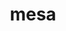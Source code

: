 ---
title: "mesa"
layout: cache
categories: [package, develop-2023-11-19]
meta: {"versions": ["23.0.3"], "compilers": ["gcc@=11.1.0", "gcc@=11.3.0", "gcc@=11.4.0", "gcc@=7.3.1", "gcc@=9.4.0"], "oss": ["amzn2", "ubuntu20.04", "ubuntu22.04"], "platforms": ["linux"], "targets": ["aarch64", "neoverse_n1", "neoverse_v1", "ppc64le", "x86_64_v3"], "stacks": ["aws-isc", "aws-isc-aarch64", "data-vis-sdk", "e4s", "e4s-neoverse_v1", "e4s-power", "e4s-rocm-external", "gpu-tests", "ml-linux-x86_64-rocm", "root"], "num_specs": 18, "num_specs_by_stack": {"aws-isc-aarch64": 2, "root": 18, "aws-isc": 1, "e4s-neoverse_v1": 1, "e4s-power": 1, "data-vis-sdk": 3, "gpu-tests": 1, "e4s": 4, "e4s-rocm-external": 1, "ml-linux-x86_64-rocm": 4}}
spec_details: [{"hash": "ypgk2fnkmlzwn2sggimf2fnl7qhcbiyu", "compiler": "gcc@=7.3.1", "versions": ["23.0.3"], "os": "amzn2", "platform": "linux", "target": "aarch64", "variants": ["build_system=meson", "buildtype=release", "default_library=shared", "+glx", "~llvm", "+opengl", "~opengles", "+osmesa", "~strip"], "stacks": ["aws-isc-aarch64", "root"], "size": "-", "tarball": "https://binaries.spack.io/releases/develop-2023-11-19/build_cache/linux-amzn2-aarch64/gcc-7.3.1/mesa-23.0.3/linux-amzn2-aarch64-gcc-7.3.1-mesa-23.0.3-ypgk2fnkmlzwn2sggimf2fnl7qhcbiyu.spack"}, {"hash": "oiw2l2fm7omt56gcp5rvcixjoqjpsnb4", "compiler": "gcc@=7.3.1", "versions": ["23.0.3"], "os": "amzn2", "platform": "linux", "target": "neoverse_n1", "variants": ["build_system=meson", "buildtype=release", "default_library=shared", "+glx", "~llvm", "+opengl", "~opengles", "+osmesa", "~strip"], "stacks": ["aws-isc-aarch64", "root"], "size": "-", "tarball": "https://binaries.spack.io/releases/develop-2023-11-19/build_cache/linux-amzn2-neoverse_n1/gcc-7.3.1/mesa-23.0.3/linux-amzn2-neoverse_n1-gcc-7.3.1-mesa-23.0.3-oiw2l2fm7omt56gcp5rvcixjoqjpsnb4.spack"}, {"hash": "pelnlv43cokqosomsmwo3znfrofdhk36", "compiler": "gcc@=7.3.1", "versions": ["23.0.3"], "os": "amzn2", "platform": "linux", "target": "x86_64_v3", "variants": ["build_system=meson", "buildtype=release", "default_library=shared", "+glx", "~llvm", "+opengl", "~opengles", "+osmesa", "~strip"], "stacks": ["aws-isc", "root"], "size": "-", "tarball": "https://binaries.spack.io/releases/develop-2023-11-19/build_cache/linux-amzn2-x86_64_v3/gcc-7.3.1/mesa-23.0.3/linux-amzn2-x86_64_v3-gcc-7.3.1-mesa-23.0.3-pelnlv43cokqosomsmwo3znfrofdhk36.spack"}, {"hash": "yhf6yy2q7wmd6rvxqatm4duwlujstzl3", "compiler": "gcc@=11.4.0", "versions": ["23.0.3"], "os": "ubuntu20.04", "platform": "linux", "target": "neoverse_v1", "variants": ["build_system=meson", "buildtype=release", "default_library=shared", "+glx", "+llvm", "+opengl", "~opengles", "+osmesa", "~strip"], "stacks": ["e4s-neoverse_v1", "root"], "size": "-", "tarball": "https://binaries.spack.io/releases/develop-2023-11-19/build_cache/linux-ubuntu20.04-neoverse_v1/gcc-11.4.0/mesa-23.0.3/linux-ubuntu20.04-neoverse_v1-gcc-11.4.0-mesa-23.0.3-yhf6yy2q7wmd6rvxqatm4duwlujstzl3.spack"}, {"hash": "j4spatklwvjhbemfr34zsxtzylpdijyd", "compiler": "gcc@=9.4.0", "versions": ["23.0.3"], "os": "ubuntu20.04", "platform": "linux", "target": "ppc64le", "variants": ["build_system=meson", "buildtype=release", "default_library=shared", "+glx", "+llvm", "+opengl", "~opengles", "+osmesa", "~strip"], "stacks": ["root", "e4s-power"], "size": "-", "tarball": "https://binaries.spack.io/releases/develop-2023-11-19/build_cache/linux-ubuntu20.04-ppc64le/gcc-9.4.0/mesa-23.0.3/linux-ubuntu20.04-ppc64le-gcc-9.4.0-mesa-23.0.3-j4spatklwvjhbemfr34zsxtzylpdijyd.spack"}, {"hash": "fehck26i6godea66fvvzwd2rddw6jfiv", "compiler": "gcc@=11.1.0", "versions": ["23.0.3"], "os": "ubuntu20.04", "platform": "linux", "target": "x86_64_v3", "variants": ["build_system=meson", "buildtype=release", "default_library=shared", "+glx", "+llvm", "+opengl", "~opengles", "+osmesa", "~strip"], "stacks": ["root", "data-vis-sdk"], "size": "-", "tarball": "https://binaries.spack.io/releases/develop-2023-11-19/build_cache/linux-ubuntu20.04-x86_64_v3/gcc-11.1.0/mesa-23.0.3/linux-ubuntu20.04-x86_64_v3-gcc-11.1.0-mesa-23.0.3-fehck26i6godea66fvvzwd2rddw6jfiv.spack"}, {"hash": "ofemwq4jervolrhtzrtxj5rojatgalsd", "compiler": "gcc@=11.1.0", "versions": ["23.0.3"], "os": "ubuntu20.04", "platform": "linux", "target": "x86_64_v3", "variants": ["build_system=meson", "buildtype=release", "default_library=shared", "+glx", "+llvm", "+opengl", "~opengles", "+osmesa", "~strip"], "stacks": ["root", "data-vis-sdk"], "size": "-", "tarball": "https://binaries.spack.io/releases/develop-2023-11-19/build_cache/linux-ubuntu20.04-x86_64_v3/gcc-11.1.0/mesa-23.0.3/linux-ubuntu20.04-x86_64_v3-gcc-11.1.0-mesa-23.0.3-ofemwq4jervolrhtzrtxj5rojatgalsd.spack"}, {"hash": "yp4x6crph7e7xkwqk7gm3wafe2uhittc", "compiler": "gcc@=11.1.0", "versions": ["23.0.3"], "os": "ubuntu20.04", "platform": "linux", "target": "x86_64_v3", "variants": ["build_system=meson", "buildtype=release", "default_library=shared", "+glx", "+llvm", "+opengl", "~opengles", "+osmesa", "~strip"], "stacks": ["root", "data-vis-sdk"], "size": "-", "tarball": "https://binaries.spack.io/releases/develop-2023-11-19/build_cache/linux-ubuntu20.04-x86_64_v3/gcc-11.1.0/mesa-23.0.3/linux-ubuntu20.04-x86_64_v3-gcc-11.1.0-mesa-23.0.3-yp4x6crph7e7xkwqk7gm3wafe2uhittc.spack"}, {"hash": "gmg2i5vqvwkkkn5vzdofknroffgo7cy2", "compiler": "gcc@=11.1.0", "versions": ["23.0.3"], "os": "ubuntu20.04", "platform": "linux", "target": "x86_64_v3", "variants": ["build_system=meson", "buildtype=release", "default_library=shared", "+glx", "+llvm", "+opengl", "~opengles", "+osmesa", "~strip"], "stacks": ["gpu-tests", "root"], "size": "-", "tarball": "https://binaries.spack.io/releases/develop-2023-11-19/build_cache/linux-ubuntu20.04-x86_64_v3/gcc-11.1.0/mesa-23.0.3/linux-ubuntu20.04-x86_64_v3-gcc-11.1.0-mesa-23.0.3-gmg2i5vqvwkkkn5vzdofknroffgo7cy2.spack"}, {"hash": "vvf2ms55jjwgl55qhaadp3tsdvqp4muu", "compiler": "gcc@=11.4.0", "versions": ["23.0.3"], "os": "ubuntu20.04", "platform": "linux", "target": "x86_64_v3", "variants": ["build_system=meson", "buildtype=release", "default_library=shared", "+glx", "+llvm", "+opengl", "~opengles", "+osmesa", "~strip"], "stacks": ["root", "e4s"], "size": "-", "tarball": "https://binaries.spack.io/releases/develop-2023-11-19/build_cache/linux-ubuntu20.04-x86_64_v3/gcc-11.4.0/mesa-23.0.3/linux-ubuntu20.04-x86_64_v3-gcc-11.4.0-mesa-23.0.3-vvf2ms55jjwgl55qhaadp3tsdvqp4muu.spack"}, {"hash": "vec74mqu6gwp3ti3rjq563ivehvpelte", "compiler": "gcc@=11.4.0", "versions": ["23.0.3"], "os": "ubuntu20.04", "platform": "linux", "target": "x86_64_v3", "variants": ["build_system=meson", "buildtype=release", "default_library=shared", "+glx", "+llvm", "+opengl", "~opengles", "+osmesa", "~strip"], "stacks": ["root", "e4s-rocm-external"], "size": "-", "tarball": "https://binaries.spack.io/releases/develop-2023-11-19/build_cache/linux-ubuntu20.04-x86_64_v3/gcc-11.4.0/mesa-23.0.3/linux-ubuntu20.04-x86_64_v3-gcc-11.4.0-mesa-23.0.3-vec74mqu6gwp3ti3rjq563ivehvpelte.spack"}, {"hash": "p57l574k6yzx4cx4anzxm5ll65dijl5s", "compiler": "gcc@=11.4.0", "versions": ["23.0.3"], "os": "ubuntu20.04", "platform": "linux", "target": "x86_64_v3", "variants": ["build_system=meson", "buildtype=release", "default_library=shared", "+glx", "+llvm", "+opengl", "~opengles", "+osmesa", "~strip"], "stacks": ["root", "e4s"], "size": "-", "tarball": "https://binaries.spack.io/releases/develop-2023-11-19/build_cache/linux-ubuntu20.04-x86_64_v3/gcc-11.4.0/mesa-23.0.3/linux-ubuntu20.04-x86_64_v3-gcc-11.4.0-mesa-23.0.3-p57l574k6yzx4cx4anzxm5ll65dijl5s.spack"}, {"hash": "oiyh6em5fwlha6az3ph5kdczj5gqfsqz", "compiler": "gcc@=11.4.0", "versions": ["23.0.3"], "os": "ubuntu20.04", "platform": "linux", "target": "x86_64_v3", "variants": ["build_system=meson", "buildtype=release", "default_library=shared", "+glx", "+llvm", "+opengl", "~opengles", "+osmesa", "~strip"], "stacks": ["root", "e4s"], "size": "-", "tarball": "https://binaries.spack.io/releases/develop-2023-11-19/build_cache/linux-ubuntu20.04-x86_64_v3/gcc-11.4.0/mesa-23.0.3/linux-ubuntu20.04-x86_64_v3-gcc-11.4.0-mesa-23.0.3-oiyh6em5fwlha6az3ph5kdczj5gqfsqz.spack"}, {"hash": "r2ji7gen3rkl3uejuok4v7t25d5mybq6", "compiler": "gcc@=11.4.0", "versions": ["23.0.3"], "os": "ubuntu20.04", "platform": "linux", "target": "x86_64_v3", "variants": ["build_system=meson", "buildtype=release", "default_library=shared", "+glx", "+llvm", "+opengl", "~opengles", "+osmesa", "~strip"], "stacks": ["root", "e4s"], "size": "-", "tarball": "https://binaries.spack.io/releases/develop-2023-11-19/build_cache/linux-ubuntu20.04-x86_64_v3/gcc-11.4.0/mesa-23.0.3/linux-ubuntu20.04-x86_64_v3-gcc-11.4.0-mesa-23.0.3-r2ji7gen3rkl3uejuok4v7t25d5mybq6.spack"}, {"hash": "4abigvyxr5poft3v43n5wdfw2uwzrh6o", "compiler": "gcc@=11.3.0", "versions": ["23.0.3"], "os": "ubuntu22.04", "platform": "linux", "target": "x86_64_v3", "variants": ["build_system=meson", "buildtype=release", "default_library=shared", "+glx", "+llvm", "+opengl", "~opengles", "+osmesa", "~strip"], "stacks": ["ml-linux-x86_64-rocm", "root"], "size": "-", "tarball": "https://binaries.spack.io/releases/develop-2023-11-19/build_cache/linux-ubuntu22.04-x86_64_v3/gcc-11.3.0/mesa-23.0.3/linux-ubuntu22.04-x86_64_v3-gcc-11.3.0-mesa-23.0.3-4abigvyxr5poft3v43n5wdfw2uwzrh6o.spack"}, {"hash": "cvfx6edwkw45odjod47skamkpko5bmod", "compiler": "gcc@=11.3.0", "versions": ["23.0.3"], "os": "ubuntu22.04", "platform": "linux", "target": "x86_64_v3", "variants": ["build_system=meson", "buildtype=release", "default_library=shared", "+glx", "+llvm", "+opengl", "~opengles", "+osmesa", "~strip"], "stacks": ["ml-linux-x86_64-rocm", "root"], "size": "-", "tarball": "https://binaries.spack.io/releases/develop-2023-11-19/build_cache/linux-ubuntu22.04-x86_64_v3/gcc-11.3.0/mesa-23.0.3/linux-ubuntu22.04-x86_64_v3-gcc-11.3.0-mesa-23.0.3-cvfx6edwkw45odjod47skamkpko5bmod.spack"}, {"hash": "tsugewu3nngdvk6bfl5qd75pl27zby3k", "compiler": "gcc@=11.3.0", "versions": ["23.0.3"], "os": "ubuntu22.04", "platform": "linux", "target": "x86_64_v3", "variants": ["build_system=meson", "buildtype=release", "default_library=shared", "+glx", "+llvm", "+opengl", "~opengles", "+osmesa", "~strip"], "stacks": ["ml-linux-x86_64-rocm", "root"], "size": "-", "tarball": "https://binaries.spack.io/releases/develop-2023-11-19/build_cache/linux-ubuntu22.04-x86_64_v3/gcc-11.3.0/mesa-23.0.3/linux-ubuntu22.04-x86_64_v3-gcc-11.3.0-mesa-23.0.3-tsugewu3nngdvk6bfl5qd75pl27zby3k.spack"}, {"hash": "7zy62ctxbvns6sceqqqvb6puj7acwf2e", "compiler": "gcc@=11.3.0", "versions": ["23.0.3"], "os": "ubuntu22.04", "platform": "linux", "target": "x86_64_v3", "variants": ["build_system=meson", "buildtype=release", "default_library=shared", "+glx", "+llvm", "+opengl", "~opengles", "+osmesa", "~strip"], "stacks": ["ml-linux-x86_64-rocm", "root"], "size": "-", "tarball": "https://binaries.spack.io/releases/develop-2023-11-19/build_cache/linux-ubuntu22.04-x86_64_v3/gcc-11.3.0/mesa-23.0.3/linux-ubuntu22.04-x86_64_v3-gcc-11.3.0-mesa-23.0.3-7zy62ctxbvns6sceqqqvb6puj7acwf2e.spack"}]
---